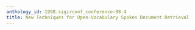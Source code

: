 ```yaml
---
anthology_id: 1998.sigirconf_conference-98.4
title: New Techniques for Open-Vocabulary Spoken Document Retrieval
---
```

